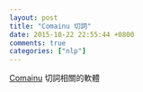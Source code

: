 ```yaml
---
layout: post
title: "Comainu 切詞"
date: 2015-10-22 22:55:44 +0800
comments: true
categories: ["nlp"]
---
```


<!-- more -->

[Comainu] 切詞相關的軟體

[Comainu]:http://comainu.org/